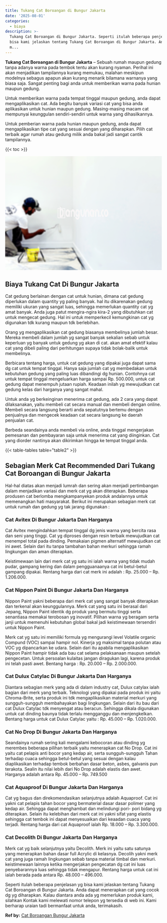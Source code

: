 ```yaml
---
title: Tukang Cat Boroangan di Bungur Jakarta
date: '2025-08-01'
categories:
  - biaya
description: >-
  Tukang Cat Boroangan di Bungur Jakarta. Seperti itulah beberapa penjelasan yg
  bisa kami jelaskan tentang Tukang Cat Boroangan di Bungur Jakarta. Anda dapat
  m...
---
```


**Tukang Cat Boroangan di Bungur Jakarta** – Sebuah rumah maupun gedung tanpa adanya warna pada tembok tentu akan kurang nyaman. Perihal ini akan menjadikan tampilannya kurang memukau, malahan meskipun modelnya sebagus apapun akan kurang menarik bilamana warnanya yang biasa saja. Sangat penting bagi anda untuk memberikan warna pada hunian maupun gedung.

Untuk memberikan warna pada tempat tinggal maupun gedung, anda dapat mengaplikasikan cat. Ada begitu banyak variasi cat yang bisa anda aplikasikan untuk hunian maupun gedung. Masing-masing macam cat mempunyai keunggulan sendiri-sendiri untuk warna yang dihasilkannya.

Untuk pemberian warna pada hunian maupun gedung, anda dapat mengaplikasikan tipe cat yang sesuai dengan yang diharapkan. Pilih cat terbaik agar rumah atau gedung milik anda bakal jadi sangat cantik tampilannya.

{{< toc >}}

![Tukang Cat Boroangan di Bungur Jakarta](/images/jasa-cat-murah41.png)

## Biaya Tukang Cat Di Bungur Jakarta

Cat gedung berlainan dengan cat untuk hunian, dimana cat gedung diperlukan dalam quantity yg paling banyak. hal itu dikarenakan gedung memiliki ukuran yang sangat luas, sehingga memerlukan quantity cat yg amat banyak. Anda juga patut mengira-ngira kira-2 yang dibutuhkan cat untuk mengecat gedung. Hal ini untuk memperkecil kemungkinan cat yg digunakan tdk kurang maupun tdk berlebihan.

Orang yg mengaplikasikan cat gedung biasanya membelinya jumlah besar. Mereka membeli dalam jumlah yg sangat banyak sekalian sebab untuk keperluan yg banyak untuk gedung yg akan di cat. akan amat efektif kalau cat yang dibeli paling dari perhitungan supaya tidak bolak-balik untuk membelinya.

Berbicara tentang harga, untuk cat gedung yang dipakai juga dapat sama dg cat untuk tempat tinggal. Hanya saja jumlah cat yg membedakan untuk kebutuhan gedung yang paling luas dibandingi dg hunian. Contohnya cat untuk tempat tinggal mengeluarkan harga sampai Rp. 500.000, untuk cat gedung dapat menempuh jutaan rupiah. Keadaan inilah yg mewujudkan cat gedung kelas dari harganya yang sangat mahal.

Untuk anda yg berkeinginan menerima cat gedung, ada 2 cara yang dapat dilaksanakan, yaitu membeli cat secara manual dan membeli dengan online. Membeli secara langsung berarti anda sepatutnya bertemu dengan penjualnya dan mengecek keadaan cat secara langsung ke daerah penjualan cat.

Berbeda seandainya anda membeli via online, anda tinggal mengerjakan pemesanan dan pembayaran saja untuk menerima cat yang diinginkan. Cat yang diorder nantinya akan dikirimkan hingga ke tempat tinggal anda.

{{< table-tables table="table2" >}}

## Sebagian Merk Cat Recommended Dari Tukang Cat Boroangan di Bungur Jakarta

Hal-hal diatas akan menjadi lumrah dan sering akan menjadi pertimbangan dalam menjadikan variasi dan merk cat yg akan diterapkan. Beberapa produsen cat berlomba mengkampanyekan produk andalannya untuk memenangkan hati masyarakat. Berikut ini merupakan sebagian merk cat untuk rumah dan gedung yg tak jarang digunakan :

### Cat Avitex Di Bungur Jakarta Dan Harganya

Cat Avitex mengindahkan tempat tinggal dg jenis warna yang bercita rasa dan seni yang tinggi. Cat yg diproses dengan resin terbaik mewujudkan cat menempel total pada dinding. Pemakaian pigmen alternatif mewujudkan cat ini awet. Selain dari itu tanpa tambahan bahan merkuri sehingga ramah lingkungan dan aman diterapkan.

Keistimewaan lain dari merk cat yg satu ini ialah warna yang tidak mudah pudar, gampang kering dan dalam pengguanaanya cat ini betul-betul gampang dipakai. Rentang harga dari cat merk ini adalah : Rp. 25.000 – Rp. 1.206.000.

### Cat Nippon Paint Di Bungur Jakarta Dan Harganya

Nippon Paint yakni beberapa dari merk cat yang sangat banyak diterapkan dan terkenal akan keunggulannya. Merk cat yang satu ini berasal dari Jepang, Nippon Paint identik dg produk yang bermutu tinggi serta senantiasa memakai terobosan yg inovatif. Pilihan warna yg beragam serta janji untuk memenuhi kebutuhan global bakal jadi keistimewaan tersendiri untuk Nippon Paint.

Merk cat yg satu ini memiliki formula yg mengurangi level Volatile organic Compund (VOC) sampai hampir nol. Kinerja yg maksimal tanpa polutan atau VOC yg dipancarkan ke udara. Selain dari itu apabila mengaplikasikan Nippon Paint hampir tidak ada bau cat selama pelaksanaan maupun setelah pengecetan. Untuk persoalan kulaitas jangan diragukan lagi, karena produk ini telah pasti awet. Bentang harga : Rp. 20.000 – Rp. 2.000.000.

### Cat Dulux Catylac Di Bungur Jakarta Dan Harganya

Diantara sebagian merk yang ada di dalam industry cat, Dulux catylax ialah bagian dari merk yang terbaik. Teknologi yang dipakai pada produk ini yaitu Chroma-Brite, serta produk ini tdk mengaplikasikan material merkuri yang sungguh-sungguh membahayakan bagi lingkungan. Selain dari itu bau dari cat Dulux Catylac tdk menyengat atau beracun. Sehingga dikala digunakan untuk cat dinding baunya tidak terlalu mengganggu dan menjengkelkan. Bentang harga untuk cat Dulux Catylac yaitu : Rp. 45.000 – Rp. 1.020.000.

### Cat No Drop Di Bungur Jakarta Dan Harganya

Seandainya rumah sering kali mengalami kebocoran atau dinding yg merembes beberapa pilihan terbaik yaitu menerapkan cat No Drop. Cat ini yaitu cat pelapis anti bocor yang kedap air, serta sungguh-sungguh Tahan terhadap cuaca sehingga betul-betul yang sesuai dengan kalau diaplikasikan terhadap tembok berbahan dasar beton, asbes, galvanis pun terakota. Sealin itu nilai lebih dari No Drop adalah elastis dan awet. Harganya adalah antara Rp. 45.000 – Rp. 749.500

### Cat Aquaproof Di Bungur Jakarta Dan Harganya

Cat yg bagus dan direkomendasikan selanjutnya adalah Aquaproof. Cat ini yakni cat pelapis tahan bocor yang bermaterial dasar dasar polimer yang kedap air. Sehingga dapat menghambat dan melindungi pori- pori bidang yg diterapkan. Selain itu kelebihan dari merk cat ini yakni sifat yang elastis sehingga cat tembok ini dapat menyesuaikan dari keaadan cuaca yang terjadi. Rentang harga dari cat Aquaproof ialah Rp. 18.000 – Rp. 3.300.000.

### Cat Decolith Di Bungur Jakarta Dan Harganya

Merk cat yg baik selanjutnya yaitu Decolith. Merk ini yaitu satu satunya yang menerapkan bahan dasar full Acrylic di kelasnya. Decolih yakni merk cat yang juga ramah lingkungan sebab tanpa material timbal dan merkuri. keistimewaan lainnya ketika mengerjakan pengecatan dg cat ini luas penyebarannya luas sehingga tidak mengapur. Rentang harga untuk cat ini ialah berada pada antara Rp. 48.000 – 496.000.

Seperti itulah beberapa penjelasan yg bisa kami jelaskan tentang Tukang Cat Boroangan di Bungur Jakarta. Anda dapat menerapkan cat yang cocok dg yg diharapkan. Kalau diantara anda ada yg memerlukan produk kami, silahkan Kontak kami melewati nomor telepon yg tersedia di web ini. Kami berharap uraian tadi bermanfaat untuk anda, terimakasih.

**Ref by:** [Cat Boroangan Bungur Jakarta](https://id.wikipedia.org/wiki/Cat)
